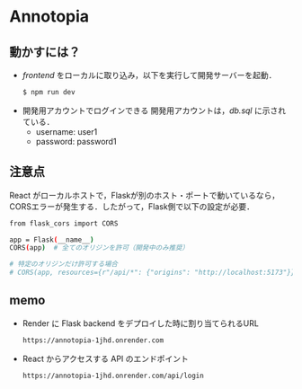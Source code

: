 # Annotopia

## 動かすには？
- *frontend* をローカルに取り込み，以下を実行して開発サーバーを起動．
    ```bash
    $ npm run dev
    ```
- 開発用アカウントでログインできる
    開発用アカウントは，*db.sql* に示されている．
    - username: user1
    - password: password1

## 注意点
React がローカルホストで，Flaskが別のホスト・ポートで動いているなら，CORSエラーが発生する．したがって，Flask側で以下の設定が必要．
```bash
from flask_cors import CORS

app = Flask(__name__)
CORS(app)  # 全てのオリジンを許可（開発中のみ推奨）

# 特定のオリジンだけ許可する場合
# CORS(app, resources={r"/api/*": {"origins": "http://localhost:5173"}})
```

## memo
- Render に Flask backend をデプロイした時に割り当てられるURL
    ```bash
    https://annotopia-1jhd.onrender.com
    ```
- React からアクセスする API のエンドポイント
    ```bash
    https://annotopia-1jhd.onrender.com/api/login
    ```